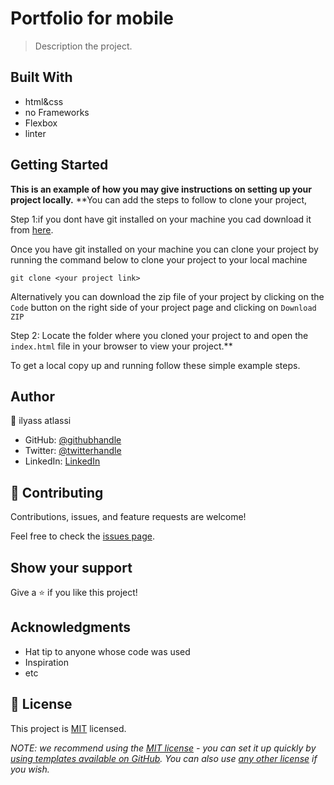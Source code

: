 # Portfolio for mobile

> Description the project.


## Built With

- html&css
- no Frameworks
- Flexbox
- linter


## Getting Started

**This is an example of how you may give instructions on setting up your project locally.**
**You can add the steps to follow to clone your project,

Step 1:if you dont have git installed on your machine you cad download it from [here](https://git-scm.com/downloads).

Once you have git installed on your machine you can clone your project by running the command below to clone your project to your local machine


`git clone <your project link>`

Alternatively you can download the zip file of your project by clicking on the `Code` button on the right side of your project page and clicking on `Download ZIP`

Step 2: Locate the folder where you cloned your project to and open the `index.html` file in your browser to view your project.**


To get a local copy up and running follow these simple example steps.



## Author

👤 ilyass atlassi

- GitHub: [@githubhandle](https://github.com/ilyassatlass)
- Twitter: [@twitterhandle](https://twitter.com/ilyass_atlassi)
- LinkedIn: [LinkedIn](https://www.linkedin.com/in/ilyassatlassi/)



## 🤝 Contributing

Contributions, issues, and feature requests are welcome!

Feel free to check the [issues page](https://github.com/ilyassatlassi/portfolio_setup_mobile/issues).

## Show your support

Give a ⭐️ if you like this project!

## Acknowledgments

- Hat tip to anyone whose code was used
- Inspiration
- etc

## 📝 License

This project is [MIT](https://github.com/ilyassatlassi/portfolio_setup_mobile/blob/main/LICENCE.md) licensed.

_NOTE: we recommend using the [MIT license](https://choosealicense.com/licenses/mit/) - you can set it up quickly by [using templates available on GitHub](https://docs.github.com/en/communities/setting-up-your-project-for-healthy-contributions/adding-a-license-to-a-repository). You can also use [any other license](https://choosealicense.com/licenses/) if you wish._